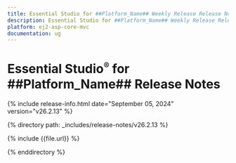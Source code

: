 ```yaml
---
title: Essential Studio for ##Platform_Name## Weekly Release Release Notes  
description: Essential Studio for ##Platform_Name## Weekly Release Release Notes  
platform: ej2-asp-core-mvc
documentation: ug
---
```


# Essential Studio<sup style="font-size:70%">&reg;</sup> for ##Platform_Name##  Release Notes  

{% include release-info.html date="September 05, 2024"  version="v26.2.13" %}

{% directory path: _includes/release-notes/v26.2.13 %}

{% include {{file.url}} %}

{% enddirectory %}